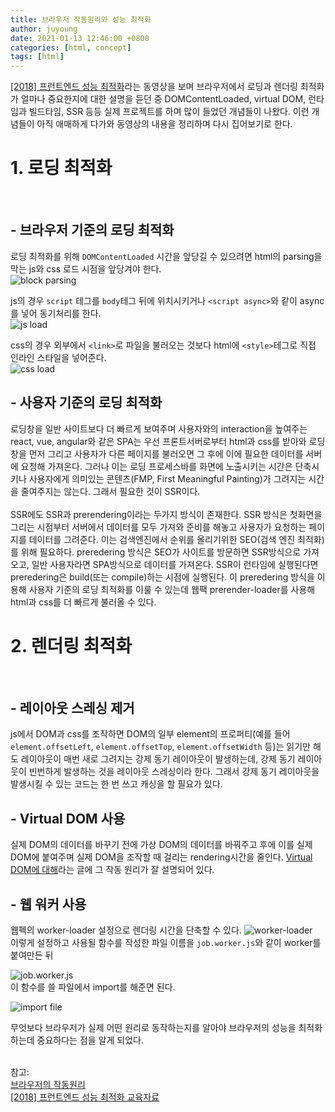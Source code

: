 ```yaml
---
title: 브라우저 작동원리와 성능 최적화
author: juyoung
date: 2021-01-13 12:46:00 +0800
categories: [html, concept]
tags: [html]
---
```


   [[2018] 프런트엔드 성능 최적화](https://www.youtube.com/watch?v=G1IWq2blu8c)라는 동영상을 보며 브라우저에서 로딩과 렌더링 최적화가 얼마나 중요한지에 대한 설명을 듣던 중 DOMContentLoaded, virtual DOM, 런타임과 빌드타임, SSR 등등 실제 프로젝트를 하며 많이 들었던 개념들이 나왔다. 이런 개념들이 아직 애매하게 다가와 동영상의 내용을 정리하며 다시 집어보기로 한다. 
<br />

# 1. 로딩 최적화
<br />

## - 브라우저 기준의 로딩 최적화<br />
 로딩 최적화를 위해 `DOMContentLoaded` 시간을 앞당길 수 있으려면 html의 parsing을 막는 js와 css 로드 시점을 앞당겨야 한다. <br />
![block parsing](https://image.slidesharecdn.com/webapp03-190201074444/95/2018-16-638.jpg?cb=1549007284)
<br />

js의 경우 `script` 테그를 `body`테그 뒤에 위치시키거나 `<script async>`와 같이 async를 넣어 동기처리를 한다.<br />
![js load](https://image.slidesharecdn.com/webapp03-190201074444/95/2018-20-638.jpg?cb=1549007284)
<br />

css의 경우 외부에서 `<link>`로 파일을 불러오는 것보다 html에 `<style>`테그로 직접 인라인 스타일을 넣어준다.<br />
![css load](https://image.slidesharecdn.com/webapp03-190201074444/95/2018-24-638.jpg?cb=1549007284)<br />
## - 사용자 기준의 로딩 최적화<br />
   로딩창을 일반 사이트보다 더 빠르게 보여주며 사용자와의 interaction을 높여주는 react, vue, angular와 같은 SPA는 우선 프론트서버로부터 html과 css를 받아와 로딩창을 먼저 그리고 사용자가 다른 페이지를 불러오면 그 후에 이에 필요한 데이터를 서버에 요청해 가져온다. 그러나 이는 로딩 프로세스바를 화면에 노출시키는 시간은 단축시키나 사용자에게 의미있는 콘텐츠(FMP, First Meaningful Painting)가 그려지는 시간을 줄여주지는 않는다. 그래서 필요한 것이 SSR이다. <br />  
   SSR에도 SSR과 prerendering이라는 두가지 방식이 존재한다. SSR 방식은 첫화면을 그리는 시점부터 서버에서 데이터를 모두 가져와 준비를 해놓고 사용자가 요청하는 페이지를 데이터를 그려준다. 이는 검색엔진에서 순위를 올리기위한 SEO(검색 엔진 최적화)를 위해 필요하다. preredering 방식은 SEO가 사이트를 방문하면 SSR방식으로 가져오고, 일반 사용자라면 SPA방식으로 데이터를 가져온다. SSR이 런타임에 실행된다면 preredering은 build(또는 compile)하는 시점에 실행된다. 이 preredering 방식을 이용해 사용자 기준의 로딩 최적화를 이룰 수 있는데 웹팩 prerender-loader를 사용해 html과 css를 더 빠르게 불러올 수 있다. 
<br />

# 2. 렌더링 최적화
<br />

## - 레이아웃 스레싱 제거<br />
 js에서 DOM과 css를 조작하면 DOM의 일부 element의 프로퍼티(예를 들어 `element.offsetLeft`, `element.offsetTop`, `element.offsetWidth` 등)는 읽기만 해도 레이아웃이 매번 새로 그려지는 강제 동기 레이아웃이 발생하는데, 강제 동기 레이아웃이 빈번하게 발생하는 것을 레이아웃 스레싱이라 한다. 그래서 강제 동기 레이아웃을 발생시킬 수 있는 코드는 한 번 쓰고 캐싱을 할 필요가 있다. 
 <br />

## - Virtual DOM 사용<br />
실제 DOM의 데이터를 바꾸기 전에 가상 DOM의 데이터를 바꿔주고 후에 이를 실제 DOM에 붙여주며 실제 DOM을 조작할 때 걸리는 rendering시간을 줄인다. [Virtual DOM에 대해](https://medium.com/sjk5766/virtual-dom%EC%97%90-%EB%8C%80%ED%95%B4-7222d752ee65)라는 글에 그 작동 원리가 잘 설명되어 있다.
<br />

## - 웹 워커 사용 <br />
웹펙의 worker-loader 설정으로 렌더링 시간을 단축할 수 있다.
![worker-loader](https://image.slidesharecdn.com/webapp03-190201074444/95/2018-64-638.jpg?cb=1549007284)
<br />
이렇게 설정하고 사용될 함수를 작성한 파일 이름을 `job.worker.js`와 같이 worker를 붙여만든 뒤

![job.worker.js](https://image.slidesharecdn.com/webapp03-190201074444/95/2018-65-638.jpg?cb=1549007284)
<br />
이 함수를 쓸 파일에서 import를 해준면 된다.

![import file](https://image.slidesharecdn.com/webapp03-190201074444/95/2018-66-638.jpg?cb=1549007284)
<br />

무엇보다 브라우저가 실제 어떤 원리로 동작하는지를 알아야 브라우저의 성능을 최적화하는데 중요하다는 점을 알게 되었다.<br /><br />

참고:<br />
[브라우저의 작동원리](https://it-ist.tistory.com/110)<br />
[[2018] 프런트엔드 성능 최적화 교육자료](https://www.slideshare.net/NHNFORWARD/2018-130108045) <br />

